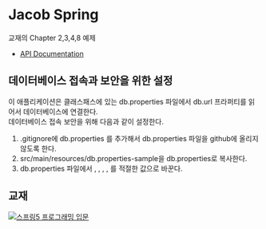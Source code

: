 # Jacob Spring        

교재의 Chapter 2,3,4,8 예제

* [API Documentation](https://w0nse0k.github.io/jacob_spring/)

## 데이터베이스 접속과 보안을 위한 설정

이 애플리케이션은 클래스패스에 있는 db.properties 파일에서 db.url 프라퍼티를 읽어서 데이터베이스에 연결한다.\
데이터베이스 접속 보안을 위해 다음과 같이 설정한다.

1. .gitignore에 db.properties 를 추가해서 db.properties 파일을 github에 올리지 않도록 한다.
2. src/main/resources/db.properties-sample을 db.properties로 복사한다.
3. db.properties 파일에서 <host>, <port>, <schema>, <username>, <password>를 적절한 값으로 바꾼다.

## 교재

[![스프링5 프로그래밍 입문](http://image.kyobobook.co.kr/images/book/xlarge/970/x9788980782970.jpg)](http://www.kyobobook.co.kr/product/detailViewKor.laf?ejkGb=KOR&mallGb=KOR&barcode=9788980782970&orderClick=LAG)

